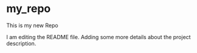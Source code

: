 # my_repo
This is my new Repo

I am editing the README file. Adding some more details about the project description.
